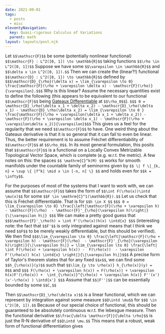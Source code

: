 ```yaml
---
date: 2021-09-01
tags:
  - posts
  - misc
eleventyNavigation:
  key: Quasi-rigorous Calculus of Variations
  parent: math
layout: layouts/post.njk
---
```





Let `$$\mathscr{F}$$` be some (potentially nonlinear functional) `$$\mathscr{F} : L^2([0, 1]) \to \mathbb{R}$$` 
taking functions `$$\rho \in L^2([0, 1])$$`  Suppose we have some `$$\varepsilon \in \mathbb{R}$$` and `$$\delta x \in L^2([0, 1]).$$` Then we can create the (linear?!) functional `$$\mathscr{D} : L^2([0, 1]) \to \mathbb{R}$$` defined by `$$$\mathscr{D}_{\rho}(\delta x) = \lim_{\varepsilon \to 0} \frac{\mathscr{F}(\rho + \varepsilon \delta x) - \mathscr{F}(\rho)}{\varepsilon}.$$$` Why is this linear?
Assume the necessary quantities exist to define the following (this appears to be equivalent to our functional `$$\mathscr{F}$$` being [Gateaux Differentiable](https://en.wikipedia.org/wiki/Gateaux_derivative) at `$$\rho_0$$`). 
`$$$ 0 = \mathscr{D}_\rho(\delta x_1 + \delta x_2) - \mathscr{D}_\rho(\delta x_1) - \mathscr{D}_\rho(\delta x_2) = \lim_{\varepsilon \to 0 } \frac{\mathscr{F}(\rho + \varepsilon(\delta x_1 + \delta x_2)) - \mathscr{F}(\rho + \varepsilon \delta x_1) - \mathscr{F}(\rho + \varepsilon\delta x_2)}{\varepsilon}$$$`
This gives us a feel for the regularity that we need `$$\mathscr{F}$$` to have. One weird thing about the Gateaux derivative is that
it is so general that it can fail to even be linear. Thus, the better requirement is to assume Fréchet differentiability of `$$\mathscr{F}$$` at `$$\rho_0$$`.
In its most general formulation, this posits that `$$\mathscr{F}$$` is a functional on a Locally Convex Metrizable Topological Vector Space, which is complete (e.g. w.r.t. the metric).
A few notes on this: the spaces `$$ \mathrm{C}^k(M) $$` works for smooth manifolds under the countable family of 
seminorms given by `$$ \| f \|_{k, n} = \sup \{ |f^k| \mid x \in [-n, n] \} $$` and holds even for `$$k = \infty$$`. 


For the purposes of most of the systems that I want to work with, we can assume that `$$\mathscr{F}$$` 
takes the form of `$$\int F(\rho(x))\intd \mu(x)$$` for some 
`$$F \in \mathrm{C}^1(\mathbb{R}).$$` 
Let us check that this is Fréchet differentiable. 
That is for `$$h \in X $$`
`$$$ 0 = \lim_{\varepsilon \to 0} \frac{\left|\mathscr{F}(\rho + \varepsilon h) - \mathscr{F}(\rho)  - \mathscr{F}'_{\rho}(\varepsilon h)\right|}{\|\varepsilon h\|} $$$`
We can make a pretty good guess that 
`$$$\mathscr{F}'_\rho(h) = \int F'(\rho(x))h(x) \intd{x} $$$`
(interesting note: the fact that `$$F'$$` is only integrated against means that I think we need `$$F$$` to be merely weakly differentiable,
but this should be verified). We then find
`$$$\lim_{\varepsilon \to 0} \frac{\left|\mathscr{F}(\rho + \varepsilon h) - \mathscr{F}(\rho)  - \mathscr{F}'_{\rho}(\varepsilon h)\right|}{\|\varepsilon h\|} = \lim_{\varepsilon \to 0} \frac{\left| \int F(\rho(x) + \varepsilon h(x)) -  F(\rho(x))  - \varepsilon F'(\rho(x)) h(x) \intd{x} \right|}{\|\varepsilon h\|}$$$`
A precise form of Taylor's theorem states that for any fixed `$$x$$`, we can find some `$$h_{\rho(x)}(y)$$` such that `$$\lim_{y \to \rho(x)} h_{\rho(x)}(y) = 0$$` and 
`$$$ F(\rho(x) + \varepsilon h(x)) = F(\rho(x)) + \varepsilon h(x)F'(\rho(x)) +  \int_{\rho(x)}^{\rho(x) + \varepsilon h(x)} F''(x') (x'-\rho(x) ) \intd{x'} $$$`
Assume that `$$|F''|$$` can be essentially bounded by some `$$C,$$` 

Then `$$\mathscr{D}_\rho(\delta x)$$` is a linear functional, which we can represent by integration against some measure `$$Q\intd \mu$$` for `$$Q \in L^2([0, 1]).$$` Because of our special choice of functional, this should be guaranteed to be absolutely continuous w.r.t. the lebesgue measure. 
Then the functional derivative `$$\frac{\delta \mathscr{F}}{\delta \rho}$$` is just the R-N derivative of `$$Q\intd \mu.$$` This means that a robust, weak form of functional differentiation gives 